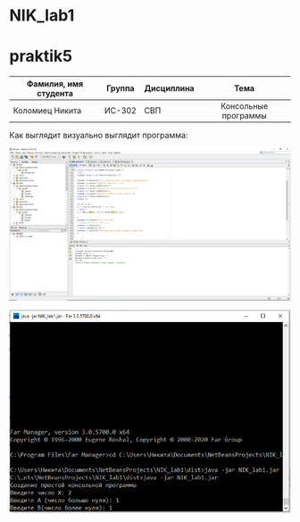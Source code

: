# NIK_lab1

# praktik5
| Фамилия, имя студента | Группа    | Дисциплина  |Тема                              
| --------------------- |:---------:| ------------|:--------------------------------:|
| Коломиец Никита       | ИС-302    | СВП         |Консольные программы



Как выглядит визуально выглядит программа: 


![ScreenShot](Screenshot_1.png)

![ScreenShot](Screenshot_2.png)


